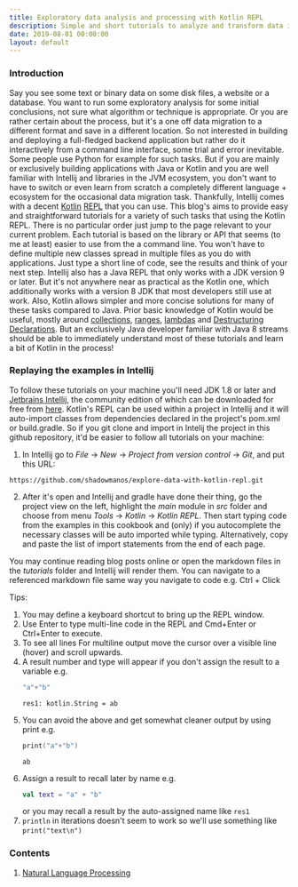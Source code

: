 ```yaml
---
title: Exploratory data analysis and processing with Kotlin REPL
description: Simple and short tutorials to analyze and transform data interactively using the Kotlin REPL
date: 2019-08-01 00:00:00
layout: default
---
```


### Introduction

Say you see some text or binary data on some disk files, a website or a database. You want to run some exploratory analysis for some initial conclusions, not sure what algorithm or technique is appropriate. Or you are rather certain about the process, but it's a one off data migration to a different format and save in a different location. So not interested in building and deploying a full-fledged backend application but rather do it interactively from a command line interface, some trial and error inevitable. Some people use Python for example for such tasks. But if you are mainly or exclusively building applications with Java or Kotlin and you are well familiar with Intellij and libraries in the JVM ecosystem, you don't want to have to switch or even learn from scratch a completely different language + ecosystem for the occasional data migration task. Thankfully, Intellij comes with a decent [Kotlin](https://kotlinlang.org/) [REPL](https://en.wikipedia.org/wiki/Read%E2%80%93eval%E2%80%93print_loop) that you can use. This blog's aims to provide easy and straightforward tutorials for a variety of such tasks that using the Kotlin REPL. There is no particular order just jump to the page relevant to your current problem. Each tutorial is based on the library or API that seems (to me at least) easier to use from the a command line. You won't have to define multiple new classes spread in multiple files as you do with applications. Just type a short line of code, see the results and think of your next step. Intellij also has a Java REPL that only works with a JDK version 9 or later. But it's not anywhere near as practical as the Kotlin one, which additionally works with a version 8 JDK that most developers still use at work. Also, Kotlin allows simpler and more concise solutions for many of these tasks compared to Java. Prior basic knowledge of Kotlin would be useful, mostly around [collections](https://kotlinlang.org/docs/reference/collections.html), [ranges](https://kotlinlang.org/docs/reference/ranges.html), [lambdas](https://kotlinlang.org/docs/reference/lambdas.html#lambda-expressions-and-anonymous-functions) and [Destructuring Declarations](https://kotlinlang.org/docs/reference/multi-declarations.html). But an exclusively Java developer familiar with Java 8 streams should be able to immediately understand most of these tutorials and learn a bit of Kotlin in the process!

### Replaying the examples in Intellij

To follow these tutorials on your machine you'll need JDK 1.8 or later and [Jetbrains Intellij](https://www.jetbrains.com/idea/), the community edition of which can be downloaded for free from [here](https://www.jetbrains.com/idea/download). Kotlin's REPL can be used within a project in Intellij and it will auto-import classes from dependencies declared in the project's pom.xml or build.gradle. So if you git clone and import in Intelij the project in this github repository, it'd be easier to follow all tutorials on your machine:

1. In Intellij go to _File_ -> _New_ -> _Project from version control_ -> _Git_, and put this URL:

`https://github.com/shadowmanos/explore-data-with-kotlin-repl.git`

2. After it's open and Intellij and gradle have done their thing, go the project view on the left, highlight the _main_ module in _src_ folder and choose from menu _Tools_ -> _Kotlin_ -> _Kotlin REPL_. Then start typing code from the examples in this cookbook and (only) if you autocomplete the necessary classes will be auto imported while typing. Alternatively, copy and paste the list of import statements from the end of each page.
 
You may continue reading blog posts online or open the markdown files in the _tutorials_ folder and Intellij will render them. You can navigate to a referenced markdown file same way you navigate to code e.g. Ctrl + Click

Tips:

1. You may define a keyboard shortcut to bring up the REPL window. 
2. Use Enter to type multi-line code in the REPL and Cmd+Enter or Ctrl+Enter to execute.
3. To see all lines For multiline output move the cursor over a visible line (hover) and scroll upwards.
4. A result number and type will appear if you don't assign the result to a variable e.g. 
   ```kotlin
   "a"+"b"
   ```
   ```text
   res1: kotlin.String = ab
   ``` 
5. You can avoid the above and get somewhat cleaner output by using print e.g.
   ```kotlin
   print("a"+"b")
   ```
   ```text
   ab
   ```
6. Assign a result to recall later by name e.g.
   ```kotlin
   val text = "a" + "b"
   ```
   or you may recall a result by the auto-assigned name like `res1`
7. `println` in iterations doesn't seem to work so we'll use something like `print("text\n")`

### Contents

1. [Natural Language Processing](tutorials/naturalLanguage/intro.md)
